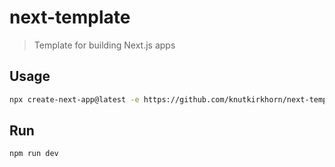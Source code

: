 # next-template

> Template for building Next.js apps

## Usage

```sh
npx create-next-app@latest -e https://github.com/knutkirkhorn/next-template
```

## Run

```sh
npm run dev
```
